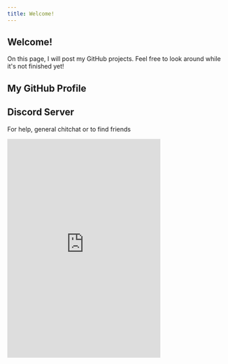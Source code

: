 ```yaml
---
title: Welcome!
---
```


<html>
  <head>
    <script src="https://unpkg.com/github-card@1.2.1/dist/widget.js"></script>
  </head>
  
  <body>
    <h2>Welcome!</h2>
      <p>On this page, I will post my GitHub projects. Feel free to look around while it's not finished yet!</p>
    <h2>My GitHub Profile</h2>
      <div class="github-widget" data-username="DismissedGuy"></div>
    <h2>Discord Server</h2>
      <p>For help, general chitchat or to find friends</p>
      <iframe src="https://discordapp.com/widget?id=340929662131765259&theme=light" width="350" height="500" allowtransparency="true" frameborder="0"></iframe>
  </body>
</html>
